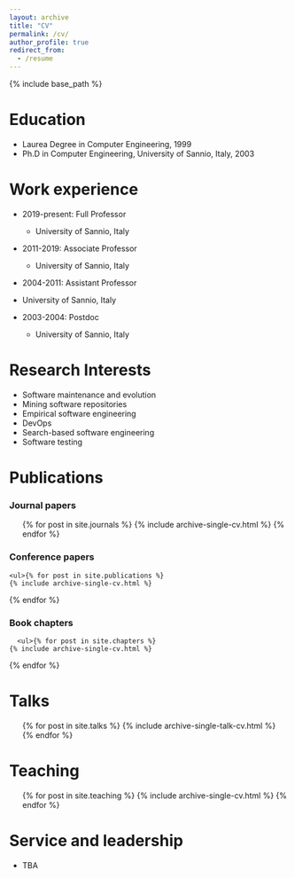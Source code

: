 ```yaml
---
layout: archive
title: "CV"
permalink: /cv/
author_profile: true
redirect_from:
  - /resume
---
```


{% include base_path %}


Education
======
* Laurea Degree in Computer Engineering, 1999
* Ph.D in Computer Engineering, University of Sannio, Italy, 2003

Work experience
======
* 2019-present: Full Professor
  * University of Sannio, Italy

* 2011-2019: Associate Professor
  * University of Sannio, Italy

* 2004-2011: Assistant Professor
 * University of Sannio, Italy

* 2003-2004: Postdoc
  * University of Sannio, Italy

Research Interests
======
* Software maintenance and evolution
* Mining software repositories
* Empirical software engineering
* DevOps
* Search-based software engineering
* Software testing

Publications
======

<h3>Journal papers</h3>
  <ul>{% for post in site.journals %}
    {% include archive-single-cv.html %}
  {% endfor %}</ul>
  
<h3>Conference papers</h3>
  
    <ul>{% for post in site.publications %}
    {% include archive-single-cv.html %}
  {% endfor %}</ul>
  
<h3>Book chapters</h3>
  
      <ul>{% for post in site.chapters %}
    {% include archive-single-cv.html %}
  {% endfor %}</ul>
  
Talks
======
  <ul>{% for post in site.talks %}
    {% include archive-single-talk-cv.html %}
  {% endfor %}</ul>
  
Teaching
======
  <ul>{% for post in site.teaching %}
    {% include archive-single-cv.html %}
  {% endfor %}</ul>
  
Service and leadership
======
* TBA
